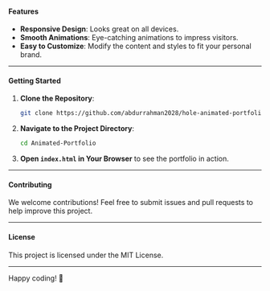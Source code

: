 
#### Features

- **Responsive Design**: Looks great on all devices.
- **Smooth Animations**: Eye-catching animations to impress visitors.
- **Easy to Customize**: Modify the content and styles to fit your personal brand.

---

#### Getting Started

1. **Clone the Repository**:
   ```bash
   git clone https://github.com/abdurrahman2028/hole-animated-portfolio.git
   ```
2. **Navigate to the Project Directory**:
   ```bash
   cd Animated-Portfolio
   ```
3. **Open `index.html` in Your Browser** to see the portfolio in action.

---

#### Contributing

We welcome contributions! Feel free to submit issues and pull requests to help improve this project.

---

#### License

This project is licensed under the MIT License.

---

Happy coding! 🚀
